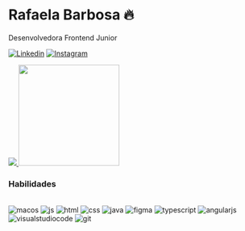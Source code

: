 ### <h1>Rafaela Barbosa  🔥</h1>

Desenvolvedora Frontend Junior

[![Linkedin](https://img.shields.io/badge/LinkedIn-0077B5?style=for-the-badge&logo=linkedin&logoColor=white)](https://www.linkedin.com/in/rafaela-barbosa-248043294/)
[![Instagram](https://img.shields.io/badge/Instagram-E4405F?style=for-the-badge&logo=instagram&logoColor=white)](https://www.instagram.com/rafaela.r.barbosa_/)


<a href="https://github.com/anuraghazra/github-readme-stats">
    <img 
        heigh="200" 
        alig="center" 
        src="https://github-readme-stats.vercel.app/api?username=Rafaela3613&show_icons=true&theme=radical"
    />
</a>
<a href="https://github.com/anuraghazra/convoychat">
  <img 
        height="200"
        alig="center" 
        src="https://github-readme-stats.vercel.app/api/top-langs?username=Rafaela3613&&layout=compact&langs_count=8&card_width=320&theme=radical" 
  />
</a>

### Habilidades

<div style="display: inline_block"><br/>
    <img alig="center" alt="macos" src="https://img.shields.io/badge/mac%20os-000000?style=for-the-badge&logo=apple&logoColor=white">
    <img alig="center" alt="js" src="https://img.shields.io/badge/JavaScript-F7DF1E?style=for-the-badge&logo=javascript&logoColor=black">
    <img alig="center" alt="html" src="https://img.shields.io/badge/HTML-239120?style=for-the-badge&logo=html5&logoColor=white">
   <img alig="center" alt="css" src="https://img.shields.io/badge/CSS-239120?&style=for-the-badge&logo=css3&logoColor=white">
   <img alig="center" alt="java" src="https://img.shields.io/badge/Java-ED8B00?style=for-the-badge&logo=openjdk&logoColor=white">
  <img alig="center" alt="figma" src="https://img.shields.io/badge/Figma-F24E1E?style=for-the-badge&logo=figma&logoColor=white">
  <img alig="center" alt="typescript" src="https://img.shields.io/badge/TypeScript-007ACC?style=for-the-badge&logo=typescript&logoColor=white">
  <img alig="center" alt="angularjs" src="https://img.shields.io/badge/AngularJS-E23237?style=for-the-badge&logo=angularjs&logoColor=white">
 <img alig="center" alt="visualstudiocode" src="https://img.shields.io/badge/Visual_Studio_Code-0078D4?style=for-the-badge&logo=visual%20studio%20code&logoColor=white">
    <img alig="center" alt="git" src="https://img.shields.io/badge/GIT-E44C30?style=for-the-badge&logo=git&logoColor=white">
 </div>
